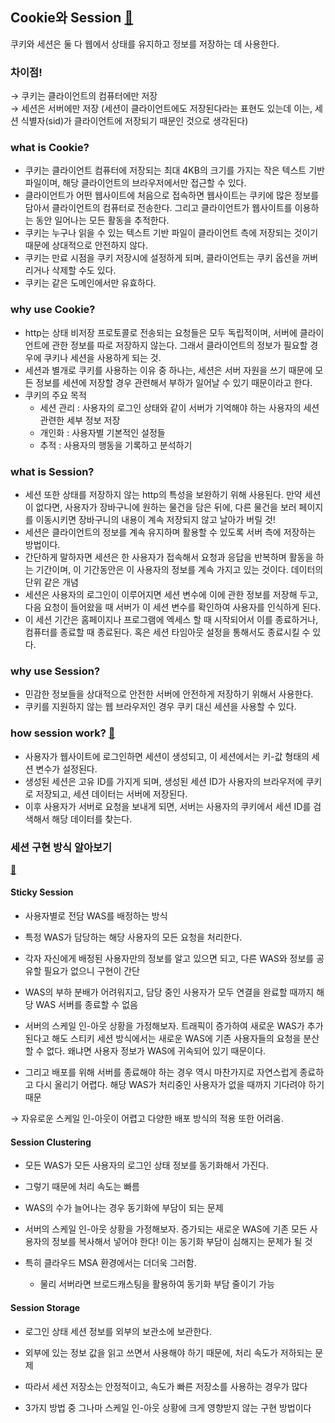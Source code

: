 ## Cookie와 Session [📑](https://www.tutorialspoint.com/What-is-the-difference-between-session-and-cookies)
쿠키와 세션은 둘 다 웹에서 상태를 유지하고 정보를 저장하는 데 사용한다.

### 차이점!  
  → 쿠키는 클라이언트의 컴퓨터에만 저장  
  → 세션은 서버에만 저장 (세션이 클라이언트에도 저장된다라는 표현도 있는데 이는, 세션 식별자(sid)가 클라이언트에 저장되기 때문인 것으로 생각된다)

### what is Cookie?
- 쿠키는 클라이언트 컴퓨터에 저장되는 최대 4KB의 크기를 가지는 작은 텍스트 기반 파일이며, 해당 클라이언트의 브라우저에서만 접근할 수 있다.
- 클라이언트가 어떤 웹사이트에 처음으로 접속하면 웹사이트는 쿠키에 많은 정보를 담아서 클라이언트의 컴퓨터로 전송한다. 그리고 클라이언트가 웹사이트를 이용하는 동안 일어나는 모든 활동을 추적한다.
- 쿠키는 누구나 읽을 수 있는 텍스트 기반 파일이 클라이언트 측에 저장되는 것이기 때문에 상대적으로 안전하지 않다.
- 쿠키는 만료 시점을 쿠키 저장시에 설정하게 되며, 클라이언트는 쿠키 옵션을 꺼버리거나 삭제할 수도 있다.
- 쿠키는 같은 도메인에서만 유효하다.

### why use Cookie?
- http는 상태 비저장 프로토콜로 전송되는 요청들은 모두 독립적이며, 서버에 클라이언트에 관한 정보를 따로 저장하지 않는다. 그래서 클라이언트의 정보가 필요할 경우에 쿠키나 세션을 사용하게 되는 것.
- 세션과 별개로 쿠키를 사용하는 이유 중 하나는, 세션은 서버 자원을 쓰기 때문에 모든 정보를 세션에 저장할 경우 관련해서 부하가 일어날 수 있기 때문이라고 한다.
- 쿠키의 주요 목적
	- 세션 관리 : 사용자의 로그인 상태와 같이 서버가 기억해야 하는 사용자의 세션 관련한 세부 정보 저장
	- 개인화 : 사용자별 기본적인 설정들
	- 추적 : 사용자의 행동을 기록하고 분석하기

### what is Session?
- 세션 또한 상태를 저장하지 않는 http의 특성을 보완하기 위해 사용된다. 만약 세션이 없다면, 사용자가 장바구니에 원하는 물건을 담은 뒤에, 다른 물건을 보러 페이지를 이동시키면 장바구니의 내용이 계속 저장되지 않고 날아가 버릴 것!
- 세션은 클라이언트의 정보를 계속 유지하며 활용할 수 있도록 서버 측에 저장하는 방법이다.
- 간단하게 말하자면 세션은 한 사용자가 접속해서 요청과 응답을 반복하며 활동을 하는 기간이며, 이 기간동안은 이 사용자의 정보를 계속 가지고 있는 것이다. 데이터의 단위 같은 개념
- 세션은 사용자의 로그인이 이루어지면 세션 변수에 이에 관한 정보를 저장해 두고, 다음 요청이 들어왔을 때 서버가 이 세션 변수를 확인하여 사용자를 인식하게 된다.
- 이 세션 기간은 홈페이지나 프로그램에 엑세스 할 때 시작되어서 이를 종료하거나, 컴퓨터를 종료할 때 종료된다. 혹은 세션 타임아웃 설정을 통해서도 종료시킬 수 있다.

### why use Session?
- 민감한 정보들을 상대적으로 안전한 서버에 안전하게 저장하기 위해서 사용한다.
- 쿠키를 지원하지 않는 웹 브라우저인 경우 쿠키 대신 세션을 사용할 수 있다.

### how session work? [📑](https://medium.com/@hendelRamzy/how-session-and-cookies-works-640fb3f349d1)
- 사용자가 웹사이트에 로그인하면 세션이 생성되고, 이 세션에서는 키-값 형태의 세션 변수가 설정된다.
- 생성된 세션은 고유 ID를 가지게 되며, 생성된 세션 ID가 사용자의 브라우저에 쿠키로 저장되고, 세션 데이터는 서버에 저장된다.
- 이후 사용자가 서버로 요청을 보내게 되면, 서버는 사용자의 쿠키에서 세션 ID를 검색해서 해당 데이터를 찾는다.

### 세션 구현 방식 알아보기
[📑](https://blog.naver.com/wharup/223281848620)
#### Sticky Session
- 사용자별로 전담 WAS를 배정하는 방식
- 특정 WAS가 담당하는 해당 사용자의 모든 요청을 처리한다.
- 각자 자신에게 배정된 사용자만의 정보를 알고 있으면 되고, 다른 WAS와 정보를 공유할 필요가 없으니 구현이 간단
- WAS의 부하 분배가 어려워지고, 담당 중인 사용자가 모두 연결을 완료할 때까지 해당 WAS 서버를 종료할 수 없음

- 서버의 스케일 인-아웃 상황을 가정해보자. 트래픽이 증가하여 새로운 WAS가 추가된다고 해도 스티키 세션 방식에서는 새로운 WAS에 기존 사용자들의 요청을 분산할 수 없다. 왜냐면 사용자 정보가 WAS에 귀속되어 있기 때문이다.
- 그리고 배포를 위해 서버를 종료해야 하는 경우 역시 마찬가지로 자연스럽게 종료하고 다시 올리기 어렵다. 해당 WAS가 처리중인 사용자가 없을 때까지 기다려야 하기 때문

→ 자유로운 스케일 인-아웃이 어렵고 다양한 배포 방식의 적용 또한 어려움.

#### Session Clustering
- 모든 WAS가 모든 사용자의 로그인 상태 정보를 동기화해서 가진다.
- 그렇기 때문에 처리 속도는 빠름
- WAS의 수가 늘어나는 경우 동기화에 부담이 되는 문제

- 서버의 스케일 인-아웃 상황을 가정해보자. 증가되는 새로운 WAS에 기존 모든 사용자의 정보를 복사해서 넣어야 한다! 이는 동기화 부담이 심해지는 문제가 될 것
- 특히 클라우드 MSA 환경에서는 더더욱 그러함.
	- 물리 서버라면 브로드캐스팅을 활용하여 동기화 부담 줄이기 가능

#### Session Storage
- 로그인 상태 세션 정보를 외부의 보관소에 보관한다.
- 외부에 있는 정보 값을 읽고 쓰면서 사용해야 하기 때문에, 처리 속도가 저하되는 문제
- 따라서 세션 저장소는 안정적이고, 속도가 빠른 저장소를 사용하는 경우가 많다

- 3가지 방법 중 그나마 스케일 인-아웃 상황에 크게 영향받지 않는 구현 방법이다